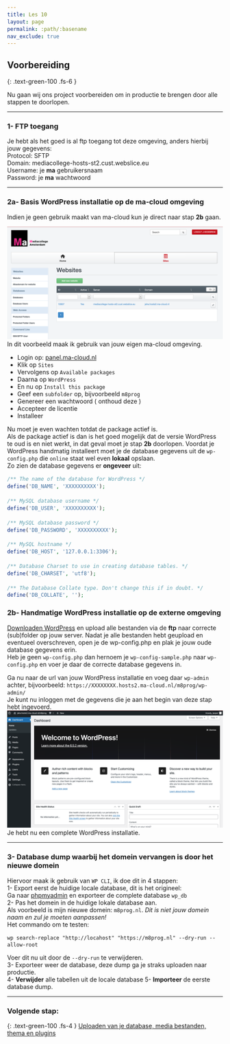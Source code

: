 ```yaml
---
title: Les 10
layout: page
permalink: :path/:basename
nav_exclude: true
---
```


## Voorbereiding
{: .text-green-100 .fs-6 }

Nu gaan wij ons project voorbereiden om in productie te brengen door alle stappen te doorlopen.  

---
### 1- FTP toegang
Je hebt als het goed is al ftp toegang tot deze omgeving, anders hierbij jouw gegevens:  
Protocol: SFTP  
Domain: mediacollege-hosts-st2.cust.webslice.eu  
Username: je **ma** gebruikersnaam  
Password: je **ma** wachtwoord  

---
### 2a- Basis WordPress installatie op de ma-cloud omgeving
Indien je geen gebruik maakt van ma-cloud kun je direct naar stap **2b** gaan.  

![ma-cloud.png](images%2Fma-cloud.png)
In dit voorbeeld maak ik gebruik van jouw eigen ma-cloud omgeving.
- Login op: [panel.ma-cloud.nl](https://panel.ma-cloud.nl/ispconfig/)
- Klik op `Sites`
- Vervolgens op `Available packages`
- Daarna op `WordPress`
- En nu op `Install this package`
- Geef een `subfolder` op, bijvoorbeeld `m8prog`
- Genereer een wachtwoord ( onthoud deze )
- Accepteer de licentie
- Installeer

Nu moet je even wachten totdat de package actief is.  
Als de package actief is dan is het goed mogelijk dat de versie WordPress te oud is en niet werkt, in dat geval moet je stap **2b** doorlopen.
Voordat je WordPress handmatig installeert moet je de database gegevens uit de `wp-config.php` die `online` staat wel even **lokaal** opslaan.  
Zo zien de database gegevens er **ongeveer** uit:
```php
/** The name of the database for WordPress */
define('DB_NAME', 'XXXXXXXXXX');

/** MySQL database username */
define('DB_USER', 'XXXXXXXXXX');

/** MySQL database password */
define('DB_PASSWORD', 'XXXXXXXXXX');

/** MySQL hostname */
define('DB_HOST', '127.0.0.1:3306');

/** Database Charset to use in creating database tables. */
define('DB_CHARSET', 'utf8');

/** The Database Collate type. Don't change this if in doubt. */
define('DB_COLLATE', '');
```

### 2b- Handmatige WordPress installatie op de externe omgeving
[Downloaden WordPress](https://nl.wordpress.org/download/) en upload alle bestanden via de **ftp** naar correcte (sub)folder op jouw server.
Nadat je alle bestanden hebt geupload en eventueel overschreven, open je de wp-config.php en plak je jouw oude database gegevens erin.  
Heb je geen `wp-config.php` dan hernoem je `wp-config-sample.php` naar `wp-config.php` en voer je daar de correcte database gegevens in.  

Ga nu naar de url van jouw WordPress installatie en voeg daar `wp-admin` achter, bijvoorbeeld: `https://XXXXXXXX.hosts2.ma-cloud.nl/m8prog/wp-admin/`  
Je kunt nu inloggen met de gegevens die je aan het begin van deze stap hebt ingevoerd.  
![wp-install.png](images%2Fwp-install.png)  
Je hebt nu een complete WordPress installatie.  

---
### 3- Database dump waarbij het domein vervangen is door het nieuwe domein
Hiervoor maak ik gebruik van `WP CLI`, ik doe dit in 4 stappen:  
1- Export eerst de huidige locale database, dit is het origineel:  
Ga naar [phpmyadmin](http://localhost:1089) en exporteer de complete database `wp_db`  
2- Pas het domein in de huidige lokale database aan.  
Als voorbeeld is mijn nieuwe domein: `m8prog.nl`. _Dit is niet jouw domein naam en zul je moeten aanpassen!_  
Het commando om te testen:  
```shell
wp search-replace "http://locahost" "https://m8prog.nl" --dry-run --allow-root
```
Voer dit nu uit door de `--dry-run` te verwijderen.  
3- Exporteer weer de database, deze dump ga je straks uploaden naar productie.  
4- **Verwijder** alle tabellen uit de locale database
5- **Importeer** de eerste database dump.

---
### Volgende stap:
{: .text-green-100 .fs-4 }
[Uploaden van je database, media bestanden, thema en plugins](upload)
